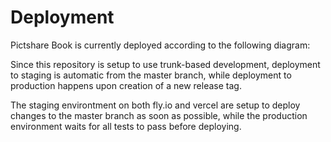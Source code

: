 # Deployment

Pictshare Book is currently deployed according to the following diagram:

<!-- ![Deployment Diagram](deployment-diagram.png) -->

Since this repository is setup to use trunk-based development, deployment to staging is automatic from the master branch,
while deployment to production happens upon creation of a new release tag.

The staging environtment on both fly.io and vercel are setup to deploy changes to the master branch as soon as possible,
while the production environment waits for all tests to pass before deploying.
